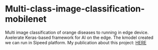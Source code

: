 # Multi-class-image-classification-mobilenet
Multi image classification of orange diseases to running in edge device. 
Axelerate Keras-based framework for AI on the edge. 
The kmodel created we can run in Sipeed platform.
My publication about this project: [HERE](https://ieeexplore.ieee.org/document/9842706)





 
